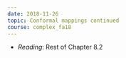 ```yaml
---
date: 2018-11-26
topic: Conformal mappings continued
course: complex_fa18
---
```


- *Reading*: Rest of Chapter 8.2
